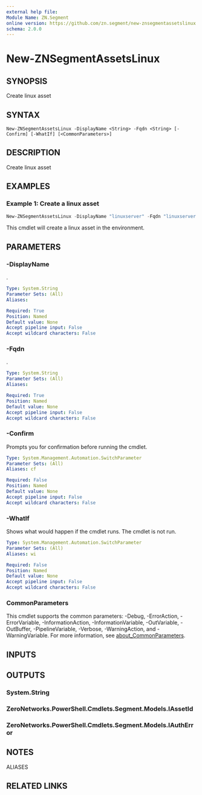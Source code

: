```yaml
---
external help file:
Module Name: ZN.Segment
online version: https://github.com/zn.segment/new-znsegmentassetslinux
schema: 2.0.0
---
```


# New-ZNSegmentAssetsLinux

## SYNOPSIS
Create linux asset

## SYNTAX

```
New-ZNSegmentAssetsLinux -DisplayName <String> -Fqdn <String> [-Confirm] [-WhatIf] [<CommonParameters>]
```

## DESCRIPTION
Create linux asset

## EXAMPLES

### Example 1: Create a linux asset
```powershell
New-ZNSegmentAssetsLinux -DisplayName "linuxserver" -Fqdn "linuxserver.zero.labs"
```

This cmdlet will create a linux asset in the environment.

## PARAMETERS

### -DisplayName
.

```yaml
Type: System.String
Parameter Sets: (All)
Aliases:

Required: True
Position: Named
Default value: None
Accept pipeline input: False
Accept wildcard characters: False
```

### -Fqdn
.

```yaml
Type: System.String
Parameter Sets: (All)
Aliases:

Required: True
Position: Named
Default value: None
Accept pipeline input: False
Accept wildcard characters: False
```

### -Confirm
Prompts you for confirmation before running the cmdlet.

```yaml
Type: System.Management.Automation.SwitchParameter
Parameter Sets: (All)
Aliases: cf

Required: False
Position: Named
Default value: None
Accept pipeline input: False
Accept wildcard characters: False
```

### -WhatIf
Shows what would happen if the cmdlet runs.
The cmdlet is not run.

```yaml
Type: System.Management.Automation.SwitchParameter
Parameter Sets: (All)
Aliases: wi

Required: False
Position: Named
Default value: None
Accept pipeline input: False
Accept wildcard characters: False
```

### CommonParameters
This cmdlet supports the common parameters: -Debug, -ErrorAction, -ErrorVariable, -InformationAction, -InformationVariable, -OutVariable, -OutBuffer, -PipelineVariable, -Verbose, -WarningAction, and -WarningVariable. For more information, see [about_CommonParameters](http://go.microsoft.com/fwlink/?LinkID=113216).

## INPUTS

## OUTPUTS

### System.String

### ZeroNetworks.PowerShell.Cmdlets.Segment.Models.IAssetId

### ZeroNetworks.PowerShell.Cmdlets.Segment.Models.IAuthError

## NOTES

ALIASES

## RELATED LINKS

